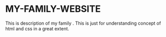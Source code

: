 # MY-FAMILY-WEBSITE
This is description of my family . This is just for understanding concept of html and css in a great extent.
